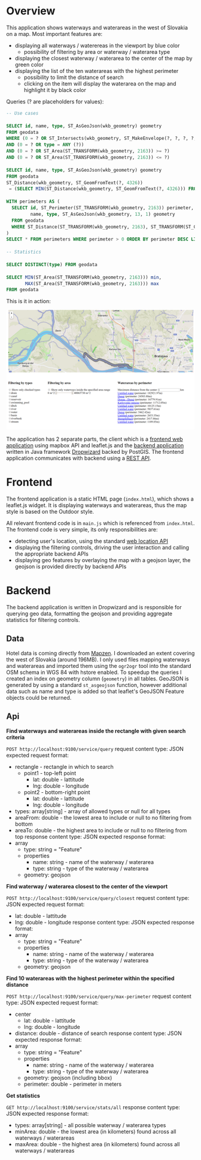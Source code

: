 # Overview

This application shows waterways and waterareas in the west of Slovakia on a map. Most important features are:
* displaying all waterways / waterereas in the viewport by blue color
  * possibility of filtering by area or waterway / waterarea type
* displaying the closest waterway / waterarea to the center of the map by green color
* displaying the list of the ten waterareas with the highest perimeter
  * possibility to limit the distance of search
  * clicking on the item will display the waterarea on the map and highlight it by black color

Queries (? are placeholders for values):
```sql
-- Use cases

SELECT id, name, type, ST_AsGeoJson(wkb_geometry) geometry
FROM geodata
WHERE (0 = ? OR ST_Intersects(wkb_geometry, ST_MakeEnvelope(?, ?, ?, ?, 4326)))
AND (0 = ? OR type = ANY (?))
AND (0 = ? OR ST_Area(ST_TRANSFORM(wkb_geometry, 2163)) >= ?)
AND (0 = ? OR ST_Area(ST_TRANSFORM(wkb_geometry, 2163)) <= ?)

SELECT id, name, type, ST_AsGeoJson(wkb_geometry) geometry
FROM geodata
ST_Distance(wkb_geometry, ST_GeomFromText(?, 4326))
 = (SELECT MIN(ST_Distance(wkb_geometry, ST_GeomFromText(?, 4326))) FROM geodata)
 
WITH perimeters AS (
  SELECT id, ST_Perimeter(ST_TRANSFORM(wkb_geometry, 2163)) perimeter,
         name, type, ST_AsGeoJson(wkb_geometry, 13, 1) geometry
  FROM geodata
  WHERE ST_Distance(ST_TRANSFORM(wkb_geometry, 2163), ST_TRANSFORM(ST_GeomFromText(?, 4326), 2163)) / 1000 <= ?
)
SELECT * FROM perimeters WHERE perimeter > 0 ORDER BY perimeter DESC LIMIT 10

-- Statistics

SELECT DISTINCT(type) FROM geodata

SELECT MIN(ST_Area(ST_TRANSFORM(wkb_geometry, 2163))) min,
       MAX(ST_Area(ST_TRANSFORM(wkb_geometry, 2163))) max
FROM geodata

```

This is it in action:

![Screenshot](screenshot.png)

The application has 2 separate parts, the client which is a [frontend web application](#frontend)
using mapbox API and leaflet.js and the [backend application](#backend) written in Java framework
[Dropwizard](http://www.dropwizard.io/0.9.0/docs/) backed by PostGIS.
The frontend application communicates with backend using a [REST API](#api).

# Frontend

The frontend application is a static HTML page (`index.html`), which shows a leaflet.js widget.
It is displaying waterways and waterareas, thus the map style is based on the Outdoor style.

All relevant frontend code is in `main.js` which is referenced from `index.html`.
The frontend code is very simple, its only responsibilities are:
- detecting user's location, using the standard [web location API](https://developer.mozilla.org/en-US/docs/Web/API/Geolocation/Using_geolocation)
- displaying the filtering controls, driving the user interaction and calling the appropriate backend APIs
- displaying geo features by overlaying the map with a geojson layer, the geojson is provided directly by backend APIs

# Backend

The backend application is written in Dropwizard and is responsible for querying geo data,
formatting the geojson and providing aggregate statistics for filtering controls.

## Data

Hotel data is coming directly from [Mapzen](https://mapzen.com/data/metro-extracts).
I downloaded an extent covering the west of Slovakia (around 196MB). I only used files mapping waterways and waterareas
and imported them using the `ogr2ogr` tool into the standard OSM schema in WGS 84 with hstore enabled.
To speedup the queries I created an index on geometry column (`geometry`) in all tables.
GeoJSON is generated by using a standard `st_asgeojson` function, however additional data such as name and type is
added so that leaflet's GeoJSON Feature objects could be returned.

## Api

**Find waterways and waterareas inside the rectangle with given search criteria**

`POST http://localhost:9100/service/query`
request content type: JSON
expected request format:
* rectangle - rectangle in which to search
  * point1 - top-left point
    * lat: double - lattitude
    * lng: double - longitude
  * point2 - bottom-right point
    * lat: double - lattitude
    * lng: double - longitude
* types: array[string] - array of allowed types or null for all types
* areaFrom: double - the lowest area to include or null to no filtering from bottom
* areaTo: double - the highest area to include or null to no filtering from top
response content type: JSON
expected response format:
* array
  * type: string = "Feature"
  * properties
    * name: string - name of the waterway / waterarea
    * type: string - type of the waterway / waterarea
  * geometry: geojson

**Find waterway / waterarea closest to the center of the viewport**

`POST http://localhost:9100/service/query/closest`
request content type: JSON
expected request format:
* lat: double - lattitude
* lng: double - longitude
response content type: JSON
expected response format:
* array
  * type: string = "Feature"
  * properties
    * name: string - name of the waterway / waterarea
    * type: string - type of the waterway / waterarea
  * geometry: geojson

**Find 10 waterareas with the highest perimeter within the specified distance**

`POST http://localhost:9100/service/query/max-perimeter`
request content type: JSON
expected request format:
* center
  * lat: double - lattitude
  * lng: double - longitude
* distance: double - distance of search
response content type: JSON
expected response format:
* array
  * type: string = "Feature"
  * properties
    * name: string - name of the waterway / waterarea
    * type: string - type of the waterway / waterarea
  * geometry: geojson (including bbox)
  * perimeter: double - perimeter in meters

**Get statistics**

`GET http://localhost:9100/service/stats/all`
response content type: JSON
expected response format:
* types: array[string] - all possible waterway / waterarea types
* minArea: double - the lowest area (in kilometers) found across all waterways / waterareas
* maxArea: double - the highest area (in kilometers) found across all waterways / waterareas
